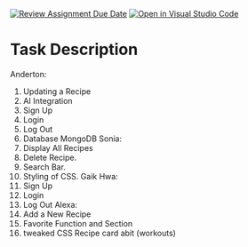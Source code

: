 [![Review Assignment Due Date](https://classroom.github.com/assets/deadline-readme-button-22041afd0340ce965d47ae6ef1cefeee28c7c493a6346c4f15d667ab976d596c.svg)](https://classroom.github.com/a/nU6LtIQR)
[![Open in Visual Studio Code](https://classroom.github.com/assets/open-in-vscode-2e0aaae1b6195c2367325f4f02e2d04e9abb55f0b24a779b69b11b9e10269abc.svg)](https://classroom.github.com/online_ide?assignment_repo_id=18111678&assignment_repo_type=AssignmentRepo)


# Task Description

Anderton:
1. Updating a Recipe
2. AI Integration
3. Sign Up
4. Login
5. Log Out
6. Database MongoDB
Sonia:
1. Display All Recipes
2. Delete Recipe.
3. Search Bar.
4. Styling of CSS.
Gaik Hwa:
1. Sign Up
2. Login
3. Log Out
Alexa: 
1. Add a New Recipe
2. Favorite Function and Section
3. tweaked CSS Recipe card abit (workouts)
